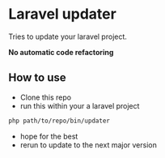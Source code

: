 # Laravel updater
Tries to update your laravel project.

**No automatic code refactoring**


## How to use

- Clone this repo
- run this within your a laravel project

```sh
php path/to/repo/bin/updater
```

- hope for the best
- rerun to update to the next major version
